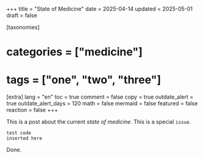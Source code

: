 +++
title = "State of Medicine"
date = 2025-04-14
updated = 2025-05-01
draft = false

[taxonomies]
# categories = ["medicine"]
# tags = ["one", "two", "three"]

[extra]
lang = "en"
toc = true
comment = false
copy = true
outdate_alert = true
outdate_alert_days = 120
math = false
mermaid = false
featured = false
reaction = false
+++

This is a post about the current _state of medicine_. This is a special `issue`.

```
test code
inserted here
```

Done.
